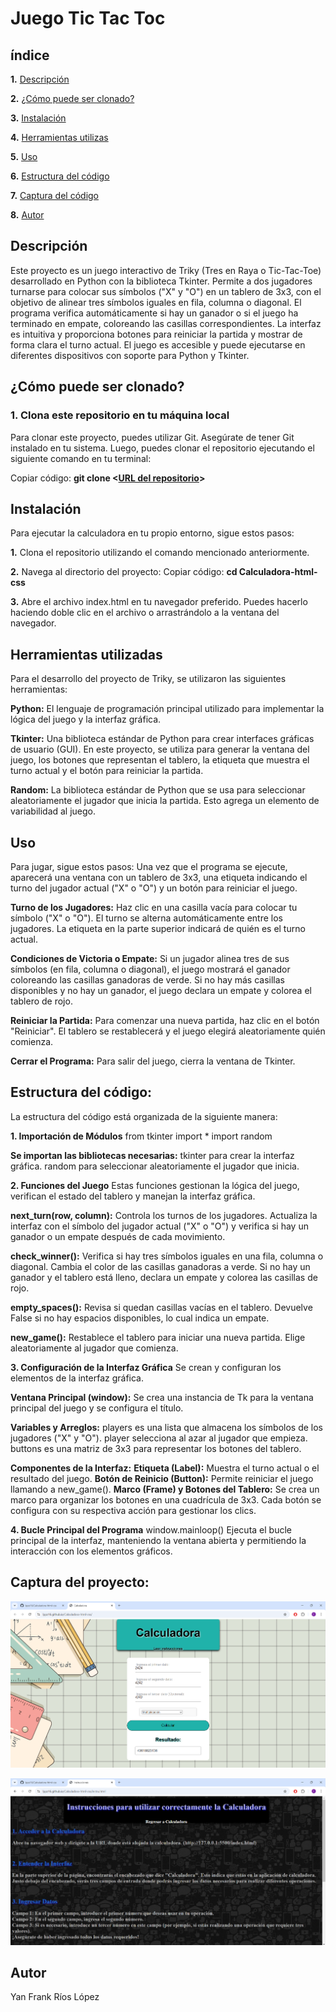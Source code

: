# Juego Tic Tac Toc

## índice

**1.** [Descripción](#descripción)

**2.** [¿Cómo puede ser clonado?](#cómo-puede-ser-clonado)

**3.** [Instalación](#instalación)

**4.** [Herramientas utilizas](#herramientas-utilizadas)

**5.** [Uso](#uso)

**6.** [Estructura del código](#estructura-del-codigo)

**7.** [Captura del código](#captura-del-codigo)

**8.** [Autor](#autor)

## Descripción 
Este proyecto es un juego interactivo de Triky (Tres en Raya o Tic-Tac-Toe) desarrollado en Python con la biblioteca Tkinter. Permite a dos jugadores turnarse para colocar sus símbolos ("X" y "O") en un tablero de 3x3, con el objetivo de alinear tres símbolos iguales en fila, columna o diagonal. El programa verifica automáticamente si hay un ganador o si el juego ha terminado en empate, coloreando las casillas correspondientes. La interfaz es intuitiva y proporciona botones para reiniciar la partida y mostrar de forma clara el turno actual. El juego es accesible y puede ejecutarse en diferentes dispositivos con soporte para Python y Tkinter.

## ¿Cómo puede ser clonado?

### 1. Clona este repositorio en tu máquina local

Para clonar este proyecto, puedes utilizar Git. Asegúrate de tener Git instalado en tu sistema. Luego, puedes clonar el repositorio ejecutando el siguiente comando en tu terminal:

Copiar código: **git clone <[URL del repositorio](https://github.com/lppz16/Calculadora-html-css.git)>**

## Instalación
Para ejecutar la calculadora en tu propio entorno, sigue estos pasos:

**1.** Clona el repositorio utilizando el comando mencionado anteriormente.

**2.** Navega al directorio del proyecto:
Copiar código: **cd Calculadora-html-css**

**3.** Abre el archivo index.html en tu navegador preferido. Puedes hacerlo haciendo doble clic en el archivo o arrastrándolo a la ventana del navegador.

## Herramientas utilizadas

Para el desarrollo del proyecto de Triky, se utilizaron las siguientes herramientas:

**Python:** El lenguaje de programación principal utilizado para implementar la lógica del juego y la interfaz gráfica.

**Tkinter:** Una biblioteca estándar de Python para crear interfaces gráficas de usuario (GUI). En este proyecto, se utiliza para generar la ventana del juego, los botones que representan el tablero, la etiqueta que muestra el turno actual y el botón para reiniciar la partida.

**Random:** La biblioteca estándar de Python que se usa para seleccionar aleatoriamente el jugador que inicia la partida. Esto agrega un elemento de variabilidad al juego.

## Uso

Para jugar, sigue estos pasos:
Una vez que el programa se ejecute, aparecerá una ventana con un tablero de 3x3, una etiqueta indicando el turno del jugador actual ("X" o "O") y un botón para reiniciar el juego.

**Turno de los Jugadores:**
Haz clic en una casilla vacía para colocar tu símbolo ("X" o "O"). El turno se alterna automáticamente entre los jugadores.
La etiqueta en la parte superior indicará de quién es el turno actual.

**Condiciones de Victoria o Empate:**
Si un jugador alinea tres de sus símbolos (en fila, columna o diagonal), el juego mostrará el ganador coloreando las casillas ganadoras de verde.
Si no hay más casillas disponibles y no hay un ganador, el juego declara un empate y colorea el tablero de rojo.

**Reiniciar la Partida:**
Para comenzar una nueva partida, haz clic en el botón "Reiniciar". El tablero se restablecerá y el juego elegirá aleatoriamente quién comienza.

**Cerrar el Programa:**
Para salir del juego, cierra la ventana de Tkinter.

## Estructura del código:
La estructura del código está organizada de la siguiente manera:

**1. Importación de Módulos**
from tkinter import *
import random

**Se importan las bibliotecas necesarias:**
tkinter para crear la interfaz gráfica.
random para seleccionar aleatoriamente el jugador que inicia.

**2. Funciones del Juego**
Estas funciones gestionan la lógica del juego, verifican el estado del tablero y manejan la interfaz gráfica.

**next_turn(row, column):**
Controla los turnos de los jugadores.
Actualiza la interfaz con el símbolo del jugador actual ("X" o "O") y verifica si hay un ganador o un empate después de cada movimiento.

**check_winner():**
Verifica si hay tres símbolos iguales en una fila, columna o diagonal.
Cambia el color de las casillas ganadoras a verde.
Si no hay un ganador y el tablero está lleno, declara un empate y colorea las casillas de rojo.

**empty_spaces():**
Revisa si quedan casillas vacías en el tablero.
Devuelve False si no hay espacios disponibles, lo cual indica un empate.

**new_game():**
Restablece el tablero para iniciar una nueva partida.
Elige aleatoriamente al jugador que comienza.

**3. Configuración de la Interfaz Gráfica**
Se crean y configuran los elementos de la interfaz gráfica.

**Ventana Principal (window):**
Se crea una instancia de Tk para la ventana principal del juego y se configura el título.

**Variables y Arreglos:**
players es una lista que almacena los símbolos de los jugadores ("X" y "O").
player selecciona al azar al jugador que empieza.
buttons es una matriz de 3x3 para representar los botones del tablero.

**Componentes de la Interfaz:**
**Etiqueta (Label):** Muestra el turno actual o el resultado del juego.
**Botón de Reinicio (Button):** Permite reiniciar el juego llamando a new_game().
**Marco (Frame) y Botones del Tablero:** Se crea un marco para organizar los botones en una cuadrícula de 3x3. Cada botón se configura con su respectiva acción para gestionar los clics.

**4. Bucle Principal del Programa**
window.mainloop()
Ejecuta el bucle principal de la interfaz, manteniendo la ventana abierta y permitiendo la interacción con los elementos gráficos.

## Captura del proyecto:

![Página principal](https://github.com/lppz16/Calculadora-html-css/blob/main/Img/Captura%20de%20pantalla%202024-10-05%20233251.png?raw=true)

![](https://github.com/lppz16/Calculadora-html-css/blob/main/Img/Captura%20de%20pantalla%202024-10-05%20233303.png?raw=true)

## Autor

Yan Frank Ríos López
